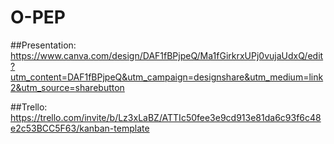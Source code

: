 # O-PEP

##Presentation:
https://www.canva.com/design/DAF1fBPjpeQ/Ma1fGirkrxUPj0vujaUdxQ/edit?utm_content=DAF1fBPjpeQ&utm_campaign=designshare&utm_medium=link2&utm_source=sharebutton

##Trello:
https://trello.com/invite/b/Lz3xLaBZ/ATTIc50fee3e9cd913e81da6c93f6c48e2c53BCC5F63/kanban-template
